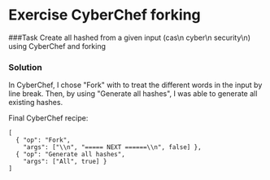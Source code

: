 # Exercise CyberChef forking

###Task
Create all hashed from a given input (cas\n cyber\n security\n) using CyberChef and forking

### Solution

In CyberChef, I chose "Fork" with to treat the different words in the input by line break. Then, by using "Generate all hashes", I was able to generate all existing hashes.

Final CyberChef recipe:

```
[
  { "op": "Fork",
    "args": ["\\n", "===== NEXT ======\\n", false] },
  { "op": "Generate all hashes",
    "args": ["All", true] }
]
```
